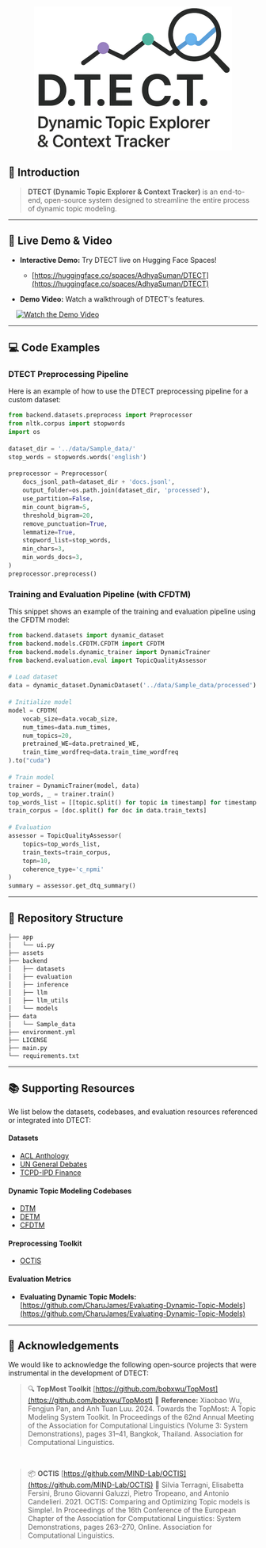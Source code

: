
<p align="center">
  <img src="https://github.com/AdhyaSuman/DTECT/blob/main/assets/Logo_light.png" width="400"/>
</p>


## 👋 Introduction

> **DTECT (Dynamic Topic Explorer & Context Tracker)** is an end-to-end, open-source system designed to streamline the entire process of dynamic topic modeling.

-----

## 🚀 Live Demo & Video

  * **Interactive Demo:** Try DTECT live on Hugging Face Spaces\!

      * [https://huggingface.co/spaces/AdhyaSuman/DTECT](https://huggingface.co/spaces/AdhyaSuman/DTECT)

* **Demo Video:** Watch a walkthrough of DTECT's features.



    [![Watch the Demo Video](https://img.youtube.com/vi/B8nNfxFoJAU/0.jpg)](https://www.youtube.com/watch?v=B8nNfxFoJAU)

-----

## 💻 Code Examples

### DTECT Preprocessing Pipeline

Here is an example of how to use the DTECT preprocessing pipeline for a custom dataset:

```python
from backend.datasets.preprocess import Preprocessor
from nltk.corpus import stopwords
import os

dataset_dir = '../data/Sample_data/'
stop_words = stopwords.words('english')

preprocessor = Preprocessor(
    docs_jsonl_path=dataset_dir + 'docs.jsonl',
    output_folder=os.path.join(dataset_dir, 'processed'),
    use_partition=False,
    min_count_bigram=5,
    threshold_bigram=20,
    remove_punctuation=True,
    lemmatize=True,
    stopword_list=stop_words,
    min_chars=3,
    min_words_docs=3,
)
preprocessor.preprocess()
```

### Training and Evaluation Pipeline (with CFDTM)

This snippet shows an example of the training and evaluation pipeline using the CFDTM model:

```python
from backend.datasets import dynamic_dataset
from backend.models.CFDTM.CFDTM import CFDTM
from backend.models.dynamic_trainer import DynamicTrainer
from backend.evaluation.eval import TopicQualityAssessor

# Load dataset
data = dynamic_dataset.DynamicDataset('../data/Sample_data/processed')

# Initialize model
model = CFDTM(
    vocab_size=data.vocab_size,
    num_times=data.num_times,
    num_topics=20,
    pretrained_WE=data.pretrained_WE,
    train_time_wordfreq=data.train_time_wordfreq
).to("cuda")

# Train model
trainer = DynamicTrainer(model, data)
top_words, _ = trainer.train()
top_words_list = [[topic.split() for topic in timestamp] for timestamp in top_words]
train_corpus = [doc.split() for doc in data.train_texts]

# Evaluation
assessor = TopicQualityAssessor(
    topics=top_words_list,
    train_texts=train_corpus,
    topn=10,
    coherence_type='c_npmi'
)
summary = assessor.get_dtq_summary()
```
---

## 📁 Repository Structure

```
├── app
│   └── ui.py
├── assets
├── backend
│   ├── datasets
│   ├── evaluation
│   ├── inference
│   ├── llm
│   ├── llm_utils
│   └── models
├── data
│   └── Sample_data
├── environment.yml
├── LICENSE
├── main.py
└── requirements.txt
```

-----

## 📚 Supporting Resources

We list below the datasets, codebases, and evaluation resources referenced or integrated into DTECT:

#### Datasets

- [ACL Anthology](https://aclanthology.org/)
- [UN General Debates](https://www.kaggle.com/datasets/unitednations/un-general-debates)
- [TCPD-IPD Finance](https://tcpd.ashoka.edu.in/question-hour/)

#### Dynamic Topic Modeling Codebases

- [DTM](https://github.com/bobxwu/TopMost/blob/main/topmost/trainers/dynamic/DTM_trainer.py)
- [DETM](https://github.com/bobxwu/TopMost/blob/main/topmost/models/dynamic/DETM.py)
- [CFDTM](https://github.com/bobxwu/TopMost/tree/main/topmost/models/dynamic/CFDTM)

#### Preprocessing Toolkit

- [OCTIS](https://github.com/MIND-Lab/OCTIS)

#### Evaluation Metrics

  * **Evaluating Dynamic Topic Models:** [https://github.com/CharuJames/Evaluating-Dynamic-Topic-Models](https://github.com/CharuJames/Evaluating-Dynamic-Topic-Models)

---

## 🙏 Acknowledgements

We would like to acknowledge the following open-source projects that were instrumental in the development of DTECT:

> 🔍 **TopMost Toolkit**
> [https://github.com/bobxwu/TopMost](https://github.com/bobxwu/TopMost)
> 📌 **Reference:** Xiaobao Wu, Fengjun Pan, and Anh Tuan Luu. 2024. Towards the TopMost: A Topic Modeling System Toolkit. In Proceedings of the 62nd Annual Meeting of the Association for Computational Linguistics (Volume 3: System Demonstrations), pages 31–41, Bangkok, Thailand. Association for Computational Linguistics.

<br>

> 📦 **OCTIS**
> [https://github.com/MIND-Lab/OCTIS](https://github.com/MIND-Lab/OCTIS)
> 📌 Silvia Terragni, Elisabetta Fersini, Bruno Giovanni Galuzzi, Pietro Tropeano, and Antonio Candelieri. 2021. OCTIS: Comparing and Optimizing Topic models is Simple!. In Proceedings of the 16th Conference of the European Chapter of the Association for Computational Linguistics: System Demonstrations, pages 263–270, Online. Association for Computational Linguistics.
